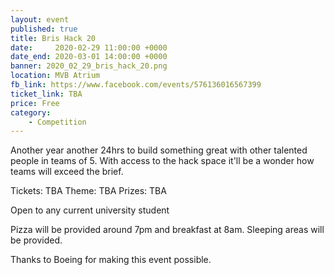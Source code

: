 ```yaml
---
layout: event
published: true
title: Bris Hack 20
date:     2020-02-29 11:00:00 +0000
date_end: 2020-03-01 14:00:00 +0000 
banner: 2020_02_29_bris_hack_20.png
location: MVB Atrium
fb_link: https://www.facebook.com/events/576136016567399
ticket_link: TBA
price: Free
category:
    - Competition
---
```


Another year another 24hrs to build something great with other talented people in teams of 5. With access to the hack space it'll be a wonder how teams will exceed the brief.

Tickets: TBA
Theme: TBA
Prizes: TBA

Open to any current university student

Pizza will be provided around 7pm and breakfast at 8am.
Sleeping areas will be provided.

Thanks to Boeing for making this event possible.
